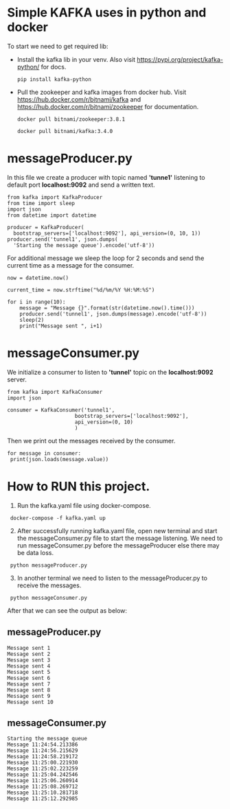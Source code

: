 # Simple KAFKA uses in python and docker

To start we need to get required lib:

- Install the kafka lib in your venv. Also visit https://pypi.org/project/kafka-python/ for docs.
  ```
  pip install kafka-python
  ```
- Pull the zookeeper and kafka images from docker hub. Visit https://hub.docker.com/r/bitnami/kafka and https://hub.docker.com/r/bitnami/zookeeper for documentation.
  ```
  docker pull bitnami/zookeeper:3.8.1
  ```
  ```
  docker pull bitnami/kafka:3.4.0
  ```

# messageProducer.py
  In this file we create a producer with topic named **'tunne1'** listening to default port **localhost:9092** and send a written text.
  ```
  from kafka import KafkaProducer
  from time import sleep
  import json
  from datetime import datetime
  
  producer = KafkaProducer(
    bootstrap_servers=['localhost:9092'], api_version=(0, 10, 1))
  producer.send('tunnel1', json.dumps(
    'Starting the message queue').encode('utf-8'))
   ```
   For additional message we sleep the loop for 2 seconds and send the current time as a message for the consumer.
   ```
   now = datetime.now()

   current_time = now.strftime("%d/%m/%Y %H:%M:%S")

   for i in range(10):
       message = "Message {}".format(str(datetime.now().time()))
       producer.send('tunnel1', json.dumps(message).encode('utf-8'))
       sleep(2)
       print("Message sent ", i+1)
   ```
   # messageConsumer.py
   We initialize a consumer to listen to **'tunnel'** topic on the **localhost:9092** server.
   ```
   from kafka import KafkaConsumer
   import json

   consumer = KafkaConsumer('tunnel1',
                         bootstrap_servers=['localhost:9092'],
                         api_version=(0, 10)
                         )
   ```
   Then we print out the messages received by the consumer.
   ```
   for message in consumer:
    print(json.loads(message.value))
   ```
  
# How to RUN this project.

1. Run the kafka.yaml file using docker-compose.
  ```
   docker-compose -f kafka.yaml up
   ```
2. After successfully running kafka.yaml file, open new terminal and start the messageConsumer.py file to start the message listening. We need to run messageConsumer.py before the messageProducer else there may be data loss.
  ```
   python messageProducer.py
  ```
3. In another terminal we need to listen to the messageProducer.py to receive the messages.
  ```
   python messageConsumer.py
  ```
After that we can see the output as below:

## messageProducer.py

    Message sent 1
    Message sent 2
    Message sent 3
    Message sent 4
    Message sent 5
    Message sent 6
    Message sent 7
    Message sent 8
    Message sent 9
    Message sent 10

## messageConsumer.py

    Starting the message queue
    Message 11:24:54.213386
    Message 11:24:56.215629
    Message 11:24:58.219172
    Message 11:25:00.221930
    Message 11:25:02.223259
    Message 11:25:04.242546
    Message 11:25:06.260914
    Message 11:25:08.269712
    Message 11:25:10.281718
    Message 11:25:12.292985
